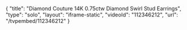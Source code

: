 {
    "title": "Diamond Couture 14K 0.75ctw Diamond Swirl Stud Earrings",
    "type": "solo",
    "layout": "iframe-static",
    "videoId": "112346212",
    "url": "\/tvpembed\/112346212"
}